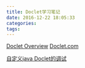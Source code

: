 ```yaml
---
title: Doclet学习笔记
date: 2016-12-22 18:05:33
categories:
tags:
---
```



[Doclet Overview](http://docs.oracle.com/javase/6/docs/technotes/guides/javadoc/standard-doclet.html#source)
[Doclet.com](http://doclet.com/)

[自定义java Doclet的调试](http://m.blog.csdn.net/article/details?id=8694563)